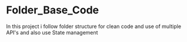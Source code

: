 # Folder_Base_Code
In this project i follow folder structure for clean code and use of multiple API's and also use State management 
